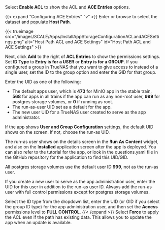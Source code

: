 &NewLine;

Select **Enable ACL** to show the ACL and **ACE Entries** options.

{{< expand "Configuring ACE Entries" "v" >}}
Enter or browse to select the dataset and populate **Host Path**.

{{< trueimage src="/images/SCALE/Apps/InstallAppStorageConfigurationACLandACESettings.png" alt="Host Path ACL and ACE Settings" id="Host Path ACL and ACE Settings" >}}

Next, click **Add** to the right of **ACL Entries** to show the permissions settings.
Set **ID Type** to **Entry is for a USER** or **Entry is for a GROUP**.
If you configured a group in TrueNAS that you want to give access to instead of a single user, set the ID to the group option and enter the GID for that group.

Enter the UID as one of the following:
* The default apps user, which is **473** for MinIO app in the stable train, **568** for apps in all trains if the app can run as any non-root user, **999** for postgres storage volumes, or **0** if running as root.
* The run-as-user UID set as a default for the app.
* The new user UID for a TrueNAS user created to serve as the app administrator.

If the app shows **User and Group Configuration** settings, the default UID shows on the screen. If not, choose the run-as UID.

The run-as user shows on the details screen in the **Run As Content** widget, and also on the **Installed** application screen after the app is deployed.
You can also refer to the tutorial for the app, or look in the <file>questions.yaml</file> file in the GitHub repository for the application to find this UID/GID.

All postgres storage volumes use the default user ID **999**, not as the run-as user.

If you create a new user to serve as the app administration user, enter the UID for this user in addition to the run-as user ID.
Always add the run-as user with full control permissions except for postgres storage volumes.

Select the ID type from the dropdown list, enter the UID (or GID if you select the group ID type) for the app administration user, and then set the **Access** permissions level to **FULL CONTROL**.
{{< /expand >}}
Select **Force** to apply the ACL even if the path has existing data. This allows you to update the app when an update is available.